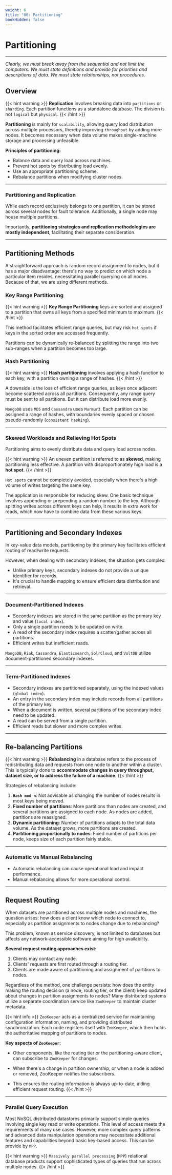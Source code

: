 ```yaml
---
weight: 6
title: "06: Partitioning"
bookHidden: false
---
```


# Partitioning
---

*Clearly, we must break away from the sequential and not limit the computers. We must state definitions and provide for priorities and descriptions of data. We must state relationships, not procedures.*

## Overview

{{< hint warning >}}
**Replication** involves breaking data into `partitions` or `sharding`. Each partition functions as a standalone database. The division is not `logical` but `physical`.
{{< /hint >}}

**Partitioning** is mainly for `scalability`, allowing query load distribution across multiple processors, thereby improving `throughput` by adding more nodes. It becomes necessary when data volume makes single-machine storage and processing unfeasible.

**Principles of partitioning:**
- Balance data and query load across machines.
- Prevent hot spots by distributing load evenly.
- Use an appropriate partitioning scheme.
- Rebalance partitions when modifying cluster nodes.

---
### Partitioning and Replication

While each record exclusively belongs to one partition, it can be stored across several nodes for fault tolerance. Additionally, a single node may house multiple partitions.

Importantly, **partitioning strategies and replication methodologies are mostly independent**, facilitating their separate consideration.

---
## Partitioning Methods

A straightforward approach is random record assignment to nodes, but it has a major disadvantage: there's no way to predict on which node a particular item resides, necessitating parallel querying on all nodes. Because of that, we are using different methods.

### Key Range Partitioning

{{< hint warning >}}
**Key Range Partitioning** keys are sorted and assigned to a partition that owns all keys from a specified minimum to maximum.
{{< /hint >}}

This method facilitates efficient range queries, but may risk `hot spots` if keys in the sorted order are accessed frequently.

Partitions can be dynamically re-balanced by splitting the range into two sub-ranges when a partition becomes too large.

### Hash Partitioning

{{< hint warning >}}
**Hash partitioning** involves applying a hash function to each key, with a partition owning a range of hashes.
{{< /hint >}}

A downside is the loss of efficient range queries, as keys once adjacent become scattered across all partitions. Consequently, any range query must be sent to all partitions. But it can distribute load more evenly.

`MongoDB` uses `MD5` and `Cassandra` uses `Murmur3`. Each partition can be assigned a range of hashes, with boundaries evenly spaced or chosen pseudo-randomly (`consistent hashing`).

---

### Skewed Workloads and Relieving Hot Spots

Partitioning aims to evenly distribute data and query load across nodes.

{{< hint warning >}}
An uneven partition is referred to as **skewed**, making partitioning less effective. A partition with disproportionately high load is a **hot spot**.
{{< /hint >}}

`Hot spots` cannot be completely avoided, especially when there's a high volume of writes targeting the same key.

The application is responsible for reducing skew. One basic technique involves appending or prepending a random number to the key. Although splitting writes across different keys can help, it results in extra work for reads, which now have to combine data from these various keys.

---
## Partitioning and Secondary Indexes

In key-value data models, partitioning by the primary key facilitates efficient routing of read/write requests.

However, when dealing with secondary indexes, the situation gets complex:
- Unlike primary keys, secondary indexes do not provide a unique identifier for records.
- It's crucial to handle mapping to ensure efficient data distribution and retrieval.

---

### Document-Partitioned Indexes

- Secondary indexes are stored in the same partition as the primary key and value (`local index`).
- Only a single partition needs to be updated on write.
- A read of the secondary index requires a scatter/gather across all partitions.
- Efficient writes but inefficient reads.

`MongoDB`, `Riak`, `Cassandra`, `Elasticsearch`, `SolrCloud`, and `VoltDB` utilize document-partitioned secondary indexes.

---

### Term-Partitioned Indexes

- Secondary indexes are partitioned separately, using the indexed values (`global index`).
- An entry in the secondary index may include records from all partitions of the primary key.
- When a document is written, several partitions of the secondary index need to be updated.
- A read can be served from a single partition.
- Efficient reads but slower and more complex writes.

---

## Re-balancing Partitions

{{< hint warning >}}
**Rebalancing** in a database refers to the process of redistributing data and requests from one node to another within a cluster. This is typically done to **accommodate changes in query throughput, dataset size, or to address the failure of a machine**. 
{{< /hint >}}

Strategies of rebalancing include:

1. **`Hash mod n`**: Not advisable as changing the number of nodes results in most keys being moved.
2. **Fixed number of partitions**: More partitions than nodes are created, and several partitions are assigned to each node. As nodes are added, partitions are reassigned.
3. **Dynamic partitioning**: Number of partitions adapts to the total data volume. As the dataset grows, more partitions are created.
4. **Partitioning proportionally to nodes**: Fixed number of partitions per node, keeps size of each partition fairly stable.

---

### Automatic vs Manual Rebalancing

- Automatic rebalancing can cause operational load and impact performance.
- Manual rebalancing allows for more operational control.

---

## Request Routing

When datasets are partitioned across multiple nodes and machines, the question arises: how does a client know which node to connect to, especially as partition assignments to nodes change due to rebalancing?

This problem, known as service discovery, is not limited to databases but affects any network-accessible software aiming for high availability.

**Several request routing approaches exist:**
1. Clients may contact any node.
2. Clients' requests are first routed through a routing tier.
3. Clients are made aware of partitioning and assignment of partitions to nodes.

Regardless of the method, one challenge persists: how does the entity making the routing decision (a node, routing tier, or the client) keep updated about changes in partition assignments to nodes? Many distributed systems utilize a separate coordination service like `ZooKeeper` to maintain cluster metadata.

{{< hint info >}}
`ZooKeeper` acts as a centralized service for maintaining configuration information, naming, and providing distributed synchronization. Each node registers itself with `ZooKeeper`, which then holds the authoritative mapping of partitions to nodes.

**Key aspects of `ZooKeeper`:**
- Other components, like the routing tier or the partitioning-aware client, can subscribe to `ZooKeeper` for changes.

- When there's a change in partition ownership, or when a node is added or removed, ZooKeeper notifies the subscribers.

- This ensures the routing information is always up-to-date, aiding efficient request routing.
{{< /hint >}}

---

### Parallel Query Execution

Most NoSQL distributed datastores primarily support simple queries involving single key read or write operations. This level of access meets the requirements of many use cases. However, more complex query patterns and advanced data manipulation operations may necessitate additional features and capabilities beyond basic key-based access. This can be provide by `MPP`.

{{< hint warning >}}
`Massively parallel processing` (`MPP`) relational database products support sophisticated types of queries that run across multiple nodes.
{{< /hint >}}